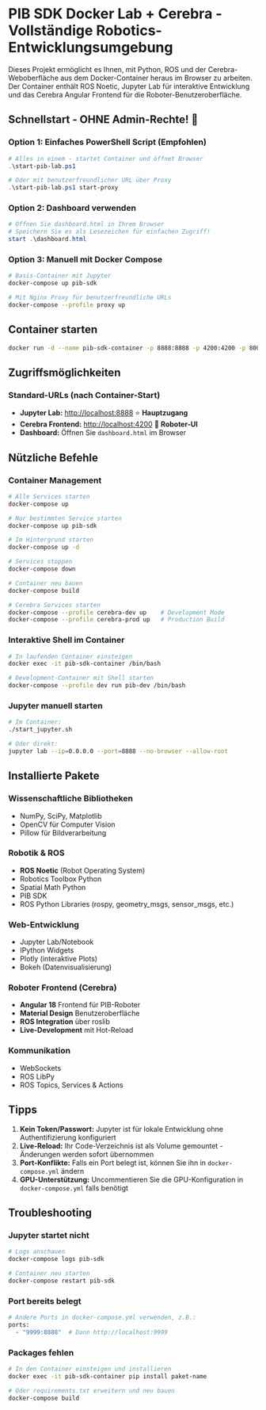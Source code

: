 # PIB SDK Docker Lab + Cerebra - Vollständige Robotics-Entwicklungsumgebung

Dieses Projekt ermöglicht es Ihnen, mit Python, ROS und der Cerebra-Weboberfläche aus dem Docker-Container heraus im Browser zu arbeiten. Der Container enthält ROS Noetic, Jupyter Lab für interaktive Entwicklung und das Cerebra Angular Frontend für die Roboter-Benutzeroberfläche.

## Schnellstart - OHNE Admin-Rechte! 🚀

### Option 1: Einfaches PowerShell Script (Empfohlen)
```powershell
# Alles in einem - startet Container und öffnet Browser
.\start-pib-lab.ps1

# Oder mit benutzerfreundlicher URL über Proxy
.\start-pib-lab.ps1 start-proxy
```

### Option 2: Dashboard verwenden
```powershell
# Öffnen Sie dashboard.html in Ihrem Browser
# Speichern Sie es als Lesezeichen für einfachen Zugriff!
start .\dashboard.html
```

### Option 3: Manuell mit Docker Compose
```bash
# Basis-Container mit Jupyter
docker-compose up pib-sdk

# Mit Nginx Proxy für benutzerfreundliche URLs
docker-compose --profile proxy up
```

## Container starten
```bash
docker run -d --name pib-sdk-container -p 8888:8888 -p 4200:4200 -p 8000:8000 -p 8080:8080 -p 11311:11311 pib-sdk-lab
```

## Zugriffsmöglichkeiten

### Standard-URLs (nach Container-Start)

- **Jupyter Lab:** <http://localhost:8888> ⭐ **Hauptzugang**
- **Cerebra Frontend:** <http://localhost:4200> 🧠 **Roboter-UI**
- **Dashboard:** Öffnen Sie `dashboard.html` im Browser

## Nützliche Befehle

### Container Management
```bash
# Alle Services starten
docker-compose up

# Nur bestimmten Service starten
docker-compose up pib-sdk

# Im Hintergrund starten
docker-compose up -d

# Services stoppen
docker-compose down

# Container neu bauen
docker-compose build

# Cerebra Services starten
docker-compose --profile cerebra-dev up    # Development Mode
docker-compose --profile cerebra-prod up   # Production Build
```

### Interaktive Shell im Container
```bash
# In laufenden Container einsteigen
docker exec -it pib-sdk-container /bin/bash

# Development-Container mit Shell starten
docker-compose --profile dev run pib-dev /bin/bash
```

### Jupyter manuell starten
```bash
# Im Container:
./start_jupyter.sh

# Oder direkt:
jupyter lab --ip=0.0.0.0 --port=8888 --no-browser --allow-root
```

## Installierte Pakete

### Wissenschaftliche Bibliotheken
- NumPy, SciPy, Matplotlib
- OpenCV für Computer Vision
- Pillow für Bildverarbeitung

### Robotik & ROS

- **ROS Noetic** (Robot Operating System)
- Robotics Toolbox Python
- Spatial Math Python
- PIB SDK
- ROS Python Libraries (rospy, geometry_msgs, sensor_msgs, etc.)

### Web-Entwicklung

- Jupyter Lab/Notebook
- IPython Widgets
- Plotly (interaktive Plots)
- Bokeh (Datenvisualisierung)

### Roboter Frontend (Cerebra)

- **Angular 18** Frontend für PIB-Roboter
- **Material Design** Benutzeroberfläche
- **ROS Integration** über roslib
- **Live-Development** mit Hot-Reload

### Kommunikation

- WebSockets
- ROS LibPy
- ROS Topics, Services & Actions

## Tipps

1. **Kein Token/Passwort:** Jupyter ist für lokale Entwicklung ohne Authentifizierung konfiguriert
2. **Live-Reload:** Ihr Code-Verzeichnis ist als Volume gemountet - Änderungen werden sofort übernommen
3. **Port-Konflikte:** Falls ein Port belegt ist, können Sie ihn in `docker-compose.yml` ändern
4. **GPU-Unterstützung:** Uncommentieren Sie die GPU-Konfiguration in `docker-compose.yml` falls benötigt

## Troubleshooting

### Jupyter startet nicht
```bash
# Logs anschauen
docker-compose logs pib-sdk

# Container neu starten
docker-compose restart pib-sdk
```

### Port bereits belegt
```bash
# Andere Ports in docker-compose.yml verwenden, z.B.:
ports:
  - "9999:8888"  # Dann http://localhost:9999
```

### Packages fehlen
```bash
# In den Container einsteigen und installieren
docker exec -it pib-sdk-container pip install paket-name

# Oder requirements.txt erweitern und neu bauen
docker-compose build

```

